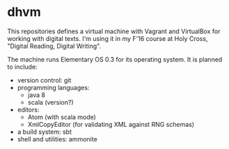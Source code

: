 # dhvm

This repositories defines a virtual machine with Vagrant and VirtualBox for working with digital texts.  I'm using it in my F'16 course at Holy Cross, "Digital Reading, Digital Writing".

The machine runs Elementary OS 0.3 for its operating system.  It is planned to include:

- version control: git
- programming languages:
    - java 8
    - scala (version?)
- editors:
    - Atom (with scala mode)
    - XmlCopyEditor (for validating XML against RNG schemas)
- a build system: sbt
- shell and utilities: ammonite

